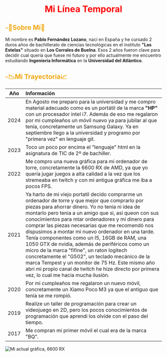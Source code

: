 <style>
h1{color:red}
h2{color:#F0A70F}
</style>
<center>

# Mi Línea Temporal

</center>

## -👀Sobre Mí👀
Mi nombre es **Pablo Fernández Lozano**, nací en España y he cursado 2 duros años de bachillerato de ciencias tecnológicas en el instituto **"Las Estelas"** situado en **Los Corrales de Buelna**. Esos 2 años fueron clave para decidir cual quería que fuese mi futuro y por ello actualmente me encuentro estudiando **Ingeniería Informática** en la **Universidad del Atlántico**.

## -📉Mi Trayectoria📈
| Año | Información |
| :-: | :- |
| 2024 | En Agosto me preparo para la universidad y me compro material adecuado como es un portátil de la marca **"HP"** con un procesador intel i7. Además de eso me regalaron por mi cumpleaños un móvil nuevo ya para jubilar al que tenía, concretamente un Samsung Galaxy. Ya en septiembre llego a la universidad y programo por "primera vez" en lenguaje git.
| 2023 | Toco un poco por encima el "lenguaje" html en la asignatura de TIC de 2º de bachiller.
| 2022 | Me compro una nueva gráfica para mi ordenador de torre, concretamente la 6600 RX de AMD, ya que yo quería jugar juegos a alta calidad a la vez que los stremeaba en twitch y con mi antigua gráfica me iba a pocos FPS.
| 2021 | Ya harto de mi viejo portatil decido comprarme un ordenador de torre y que mejor que comprarlo por piezas para ahorrar dinero. Yo no tenia ni idea de montarlo pero tenia a un amigo que si, asi queon con sus conocimientos para mtar ordenadores y mi dinero para comprar las piezas necesarias que me recomendó nos dispusimos a montar mi nuevo ordenador en una tarde. Tenía componentes como un I5, 16GB de RAM, una 1050 GTX de nvidia, además de periféricos como un micro de la marca "fifine", un raton logitech concretamente el "G502", un teclado mecánico de la marca Tempest y un monitor de 75 Hz. Este mismo año abri mi propio canal de twitch he hize directo por primera vez, lo cual me hacia mucha ilusión.
| 2020 | Por mi cumpleaños me regalaron un nuevo móvil, concretamente un Xiamo Poco M3 ya que el antiguo que tenía se me rompió.
| 2019 | Realize un taller de programación para crear un videojuego en 2D, pero los pocos conocimientos de programación que aprendi los olvide con el paso del tiempo.
| 2017 | Me compran mi primer móvil el cual era de la marca "BQ".


![Mi actual gráfica, 6600 RX](https://img.pccomponentes.com/articles/63/637023/1824-gigabyte-amd-radeon-rx-6600-eagle-8gb-gddr6.jpg)